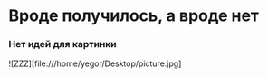 # Вроде получилось, а вроде нет #
### Нет идей для картинки ###
![ZZZ][file:///home/yegor/Desktop/picture.jpg]
